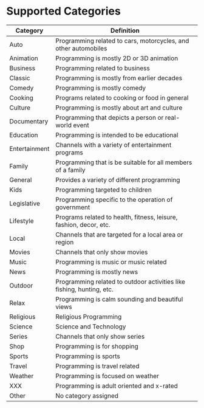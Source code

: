 # Supported Categories

| Category      | Definition                                                            |
| ------------- | --------------------------------------------------------------------- |
| Auto          | Programming related to cars, motorcycles, and other automobiles       |
| Animation     | Programming is mostly 2D or 3D animation                              |
| Business      | Programming related to business                                       |
| Classic       | Programming is mostly from earlier decades                            |
| Comedy        | Programming is mostly comedy                                          |
| Cooking       | Programs related to cooking or food in general                        |
| Culture       | Programming is mostly about art and culture                           |
| Documentary   | Programming that depicts a person or real-world event                 |
| Education     | Programming is intended to be educational                             |
| Entertainment | Channels with a variety of entertainment programs                     |
| Family        | Programming that is be suitable for all members of a family           |
| General       | Provides a variety of different programming                           |
| Kids          | Programming targeted to children                                      |
| Legislative   | Programming specific to the operation of government                   |
| Lifestyle     | Programs related to health, fitness, leisure, fashion, decor, etc.    |
| Local         | Channels that are targeted for a local area or region                 |
| Movies        | Channels that only show movies                                        |
| Music         | Programming is music or music related                                 |
| News          | Programming is mostly news                                            |
| Outdoor       | Programming related to outdoor activities like fishing, hunting, etc. |
| Relax         | Programming is calm sounding and beautiful views                      |
| Religious     | Religious Programming                                                 |
| Science       | Science and Technology                                                |
| Series        | Channels that only show series                                        |
| Shop          | Programming is for shopping                                           |
| Sports        | Programming is sports                                                 |
| Travel        | Programming is travel related                                         |
| Weather       | Programming is focused on weather                                     |
| XXX           | Programming is adult oriented and x-rated                             |
| Other         | No category assigned                                                  |

